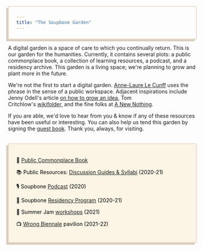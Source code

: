```yaml
---
title: "The Soupbone Garden"
---
```

<style>
div {
  border: solid 2px;
  background: #FCF5E5;
  color: black;
  border-color: #E9DCC9;
  border-radius: 2px;
  padding: 20px;
  box-shadow: -5px 5px #d9cdbd;
}
</style>

A digital garden is a space of care to which you continually return. This is our garden for the humanities. Currently, it contains several plots: a public commonplace book, a collection of learning resources, a podcast, and a residency archive. This garden is a living space; we're planning to grow and plant more in the future.

We're not the first to start a digital garden. [Anne-Laure Le Cunff](https://www.mentalnodes.com/about) uses the phrase in the sense of a public workspace. Adjacent inspirations include Jenny Odell's article [on how to grow an idea,](https://thecreativeindependent.com/people/jenny-odell-how-to-grow-an-idea/) Tom Critchlow's [wikifolder,](https://tomcritchlow.com/wiki/) and the fine folks at [A New Nothing](https://anewnothing.com/about/).

If you are able, we'd love to hear from you & know if any of these resources have been useful or interesting. You can also help us tend this garden by signing the [guest book](https://forms.gle/UTD3p3WC94trSnnc8). Thank you, always, for visiting.

<br>
<div>

📓 [Public Commonplace Book](https://www.notion.so/soupbone/Commonplace-3e7cb1f697ec4b3490ee526e4c7bb552)

📚 Public Resources: [Discussion Guides & Syllabi](/garden/public-resources) (2020-21)

🎙 Soupbone [Podcast](/garden/podcast) (2020)

📝 Soupbone [Residency Program](/garden/residency) (2020-21)

🍓 Summer Jam [workshops](/garden/summer-jam) (2021)

📺 [Wrong Biennale](/garden/wrong-biennale) pavilion (2021-22)

</div>
<br>